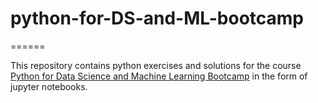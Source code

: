 # python-for-DS-and-ML-bootcamp
======

This repository contains python exercises and solutions for the course [Python for Data Science and Machine Learning Bootcamp](https://www.udemy.com/python-for-data-science-and-machine-learning-bootcamp/) in the form of jupyter notebooks.